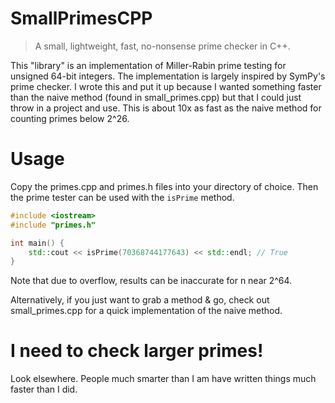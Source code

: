 # SmallPrimesCPP
> A small, lightweight, fast, no-nonsense prime checker in C++.

This "library" is an implementation of Miller-Rabin prime testing for unsigned 64-bit integers.
The implementation is largely inspired by SymPy's prime checker. I wrote this and put it up because
I wanted something faster than the naive method (found in small_primes.cpp) but that I could just
throw in a project and use. This is about 10x as fast as the naive method for counting primes below 2^26.

# Usage

Copy the primes.cpp and primes.h files into your directory of choice. Then the prime tester can be
used with the `isPrime` method.

```cpp
#include <iostream>
#include "primes.h"

int main() {
    std::cout << isPrime(70368744177643) << std::endl; // True
}
```

Note that due to overflow, results can be inaccurate for n near 2^64.

Alternatively, if you just want to grab a method & go, check out small_primes.cpp for a quick
implementation of the naive method.

# I need to check larger primes!

Look elsewhere. People much smarter than I am have written things much faster than I did.
